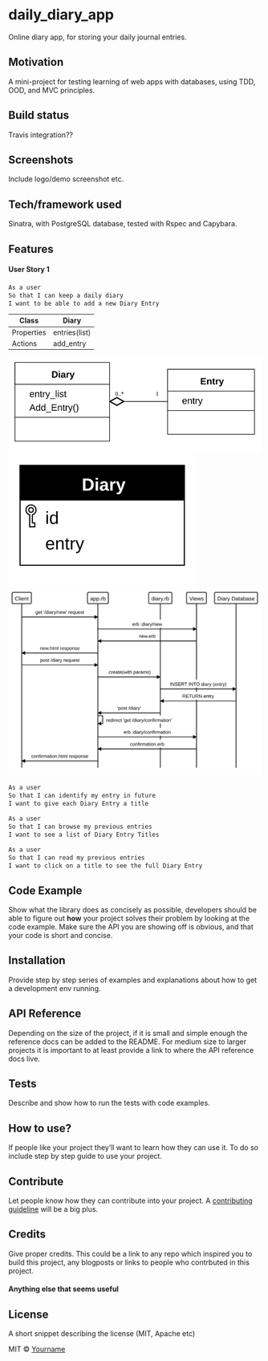 # daily_diary_app
Online diary app, for storing your daily journal entries.

## Motivation
A mini-project for testing learning of web apps with databases, using TDD, OOD, and MVC principles.

## Build status
Travis integration??

## Screenshots
Include logo/demo screenshot etc.

## Tech/framework used
Sinatra, with PostgreSQL database, tested with Rspec and Capybara.

## Features
#### User Story 1
```
As a user
So that I can keep a daily diary
I want to be able to add a new Diary Entry
```
|Class | Diary |
|---|---|
|Properties| entries(list)|
|Actions| add_entry |

![US1 Class Diagram](https://github.com/chriswhitehouse/daily_diary_app/blob/main/diagrams/user_story_1_class.svg)
![US1 Entity Diagram](https://github.com/chriswhitehouse/daily_diary_app/blob/main/diagrams/user_story_1_entity.svg)
![US1 Sequence Diagram](https://github.com/chriswhitehouse/daily_diary_app/blob/main/diagrams/user_story_1_sequence.svg)


```
As a user
So that I can identify my entry in future
I want to give each Diary Entry a title
```

```
As a user
So that I can browse my previous entries
I want to see a list of Diary Entry Titles
```

```
As a user
So that I can read my previous entries
I want to click on a title to see the full Diary Entry
```



## Code Example
Show what the library does as concisely as possible, developers should be able to figure out **how** your project solves their problem by looking at the code example. Make sure the API you are showing off is obvious, and that your code is short and concise.

## Installation
Provide step by step series of examples and explanations about how to get a development env running.

## API Reference

Depending on the size of the project, if it is small and simple enough the reference docs can be added to the README. For medium size to larger projects it is important to at least provide a link to where the API reference docs live.

## Tests
Describe and show how to run the tests with code examples.

## How to use?
If people like your project they’ll want to learn how they can use it. To do so include step by step guide to use your project.

## Contribute

Let people know how they can contribute into your project. A [contributing guideline](https://github.com/zulip/zulip-electron/blob/master/CONTRIBUTING.md) will be a big plus.

## Credits
Give proper credits. This could be a link to any repo which inspired you to build this project, any blogposts or links to people who contrbuted in this project.

#### Anything else that seems useful

## License
A short snippet describing the license (MIT, Apache etc)

MIT © [Yourname]()
